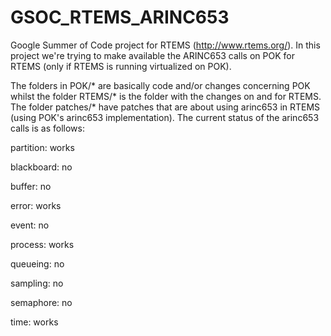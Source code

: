 GSOC_RTEMS_ARINC653
===================

Google Summer of Code project for RTEMS (http://www.rtems.org/). In this project 
we're trying to make available the ARINC653 calls on POK for RTEMS (only if
RTEMS is running virtualized on POK).

The folders in POK/* are basically code and/or changes concerning POK whilst 
the folder RTEMS/* is the folder with the changes on and for RTEMS.
The folder patches/* have patches that are about using arinc653 in RTEMS (using
POK's arinc653 implementation). The current status of the arinc653 calls is as
follows:


partition: works

blackboard: no

buffer: no

error: works

event: no

process: works

queueing: no

sampling: no

semaphore: no

time: works
